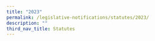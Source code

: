 ```yaml
---
title: "2023"
permalink: /legislative-notifications/statutes/2023/
description: ""
third_nav_title: Statutes
---
```

